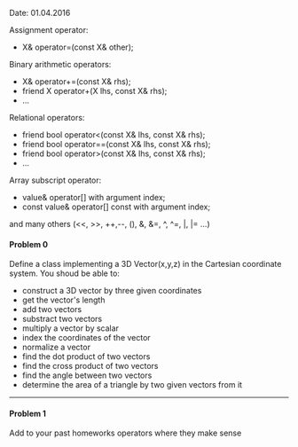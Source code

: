 Date: 01.04.2016

Assignment operator:  
* X& operator=(const X& other);  

Binary arithmetic operators:
* X& operator+=(const X& rhs);
* friend X operator+(X lhs,  const X& rhs);
* ...  
 
Relational operators:  
* friend bool operator<(const X& lhs, const X& rhs);
* friend bool operator==(const X& lhs, const X& rhs);
* friend bool operator>(const X& lhs, const X& rhs);
* ...  

Array subscript operator:  
* value& operator[] with argument index;
* const value& operator[] const with argument index;  

and many others (<<, >>, ++,--, (), &, &=, ^, ^=, |, |= ...)  

#### Problem 0

Define a class implementing a 3D Vector(x,y,z) in the Cartesian coordinate system. 
You shoud be able to:  
* construct a 3D vector by three given coordinates
* get the vector's length  
* add two vectors
* substract two vectors
* multiply a vector by scalar
* index the coordinates of the vector  
* normalize a vector  
* find the dot product of two vectors  
* find the cross product of two vectors  
* find the angle between two vectors  
* determine the area of a triangle by two given vectors from it  

---

#### Problem 1

Add to your past homeworks operators where they make sense
